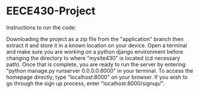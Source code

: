 # EECE430-Project

Instructions to run the code:

Downloading the project as a zip file from the "application" branch then extract it and store it in a known location on your device. Open a terminal and make sure you are working on a python django environment before changing the directory to where "mysite430" is located (cd necessary path). Once that is complete, you are ready to run the server by entering "python manage.py runserver 0.0.0.0:8000" in your terminal. To access the homepage directly, type "localhost:8000" on your browser. If you wish to go through the sign up process, enter "localhost:8000/signup/". 
